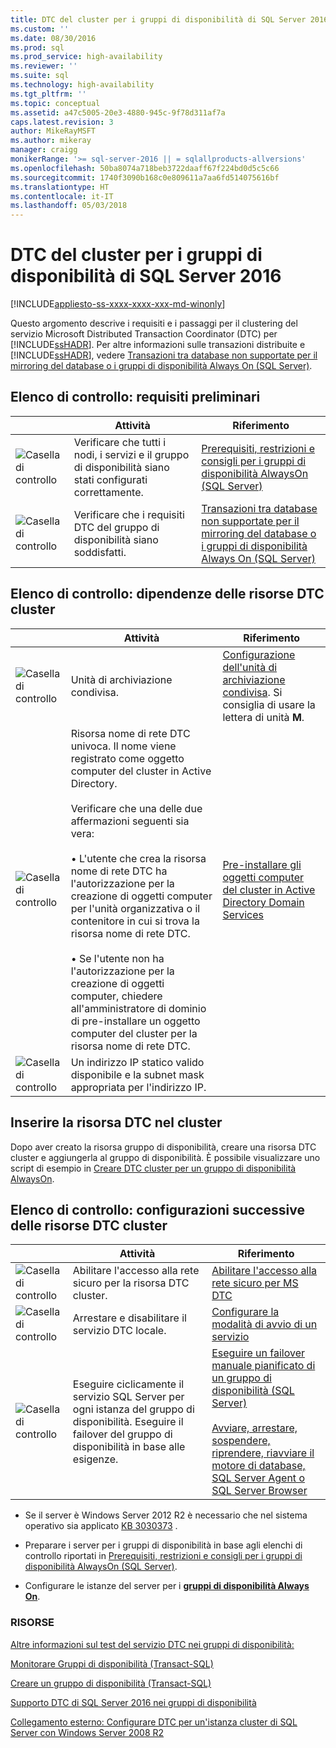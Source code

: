```yaml
---
title: DTC del cluster per i gruppi di disponibilità di SQL Server 2016 | Microsoft Docs
ms.custom: ''
ms.date: 08/30/2016
ms.prod: sql
ms.prod_service: high-availability
ms.reviewer: ''
ms.suite: sql
ms.technology: high-availability
ms.tgt_pltfrm: ''
ms.topic: conceptual
ms.assetid: a47c5005-20e3-4880-945c-9f78d311af7a
caps.latest.revision: 3
author: MikeRayMSFT
ms.author: mikeray
manager: craigg
monikerRange: '>= sql-server-2016 || = sqlallproducts-allversions'
ms.openlocfilehash: 50ba8074a718beb3722daaff67f224bd0d5c5c66
ms.sourcegitcommit: 1740f3090b168c0e809611a7aa6fd514075616bf
ms.translationtype: HT
ms.contentlocale: it-IT
ms.lasthandoff: 05/03/2018
---
```

# <a name="cluster-dtc-for-sql-server-2016-availability-groups"></a>DTC del cluster per i gruppi di disponibilità di SQL Server 2016

[!INCLUDE[appliesto-ss-xxxx-xxxx-xxx-md-winonly](../../../includes/appliesto-ss-xxxx-xxxx-xxx-md-winonly.md)]

Questo argomento descrive i requisiti e i passaggi per il clustering del servizio Microsoft Distributed Transaction Coordinator (DTC) per [!INCLUDE[ssHADR](../../../includes/sshadr-md.md)]. Per altre informazioni sulle transazioni distribuite e [!INCLUDE[ssHADR](../../../includes/sshadr-md.md)], vedere [Transazioni tra database non supportate per il mirroring del database o i gruppi di disponibilità Always On (SQL Server)](../../../database-engine/availability-groups/windows/transactions-always-on-availability-and-database-mirroring.md).

 ## <a name="checklist-preliminary-requirements"></a>Elenco di controllo: requisiti preliminari
||Attività|Riferimento|  
|------|-----------------|----------|  
|![Casella di controllo](../../../database-engine/availability-groups/windows/media/checkboxemptycenterxtraspacetopandright.gif "Casella di controllo")|Verificare che tutti i nodi, i servizi e il gruppo di disponibilità siano stati configurati correttamente.|[Prerequisiti, restrizioni e consigli per i gruppi di disponibilità AlwaysOn (SQL Server)](../../../database-engine/availability-groups/windows/prereqs-restrictions-recommendations-always-on-availability.md)|
|![Casella di controllo](../../../database-engine/availability-groups/windows/media/checkboxemptycenterxtraspacetopandright.gif "Casella di controllo")|Verificare che i requisiti DTC del gruppo di disponibilità siano soddisfatti.|[Transazioni tra database non supportate per il mirroring del database o i gruppi di disponibilità Always On (SQL Server)](../../../database-engine/availability-groups/windows/transactions-always-on-availability-and-database-mirroring.md)

## <a name="checklist-clustered-dtc-resource-dependencies"></a>Elenco di controllo: dipendenze delle risorse DTC cluster
||Attività|Riferimento|  
|------|-----------------|----------|  
|![Casella di controllo](../../../database-engine/availability-groups/windows/media/checkboxemptycenterxtraspacetopandright.gif "Casella di controllo")|Unità di archiviazione condivisa.|[Configurazione dell'unità di archiviazione condivisa](https://msdn.microsoft.com/library/cc982358(v=bts.10).aspx). Si consiglia di usare la lettera di unità **M**.|
|![Casella di controllo](../../../database-engine/availability-groups/windows/media/checkboxemptycenterxtraspacetopandright.gif "Casella di controllo")|Risorsa nome di rete DTC univoca.  Il nome viene registrato come oggetto computer del cluster in Active Directory.<br /><br />Verificare che una delle due affermazioni seguenti sia vera:<br /><br />• L'utente che crea la risorsa nome di rete DTC ha l'autorizzazione per la creazione di oggetti computer per l'unità organizzativa o il contenitore in cui si trova la risorsa nome di rete DTC.<br /><br />• Se l'utente non ha l'autorizzazione per la creazione di oggetti computer, chiedere all'amministratore di dominio di pre-installare un oggetto computer del cluster per la risorsa nome di rete DTC.|[Pre-installare gli oggetti computer del cluster in Active Directory Domain Services](https://technet.microsoft.com/library/dn466519(v=ws.11).aspx)|
|![Casella di controllo](../../../database-engine/availability-groups/windows/media/checkboxemptycenterxtraspacetopandright.gif "Casella di controllo")|Un indirizzo IP statico valido disponibile e la subnet mask appropriata per l'indirizzo IP.||

## <a name="cluster-the-dtc-resource"></a>Inserire la risorsa DTC nel cluster
Dopo aver creato la risorsa gruppo di disponibilità, creare una risorsa DTC cluster e aggiungerla al gruppo di disponibilità.  È possibile visualizzare uno script di esempio in [Creare DTC cluster per un gruppo di disponibilità AlwaysOn](../../../database-engine/availability-groups/windows/create-clustered-dtc-for-an-always-on-availability-group.md).


## <a name="checklist-post-clustered-dtc-resource-configurations"></a>Elenco di controllo: configurazioni successive delle risorse DTC cluster
||Attività|Riferimento|  
|------|-----------------|----------|  
|![Casella di controllo](../../../database-engine/availability-groups/windows/media/checkboxemptycenterxtraspacetopandright.gif "Casella di controllo")|Abilitare l'accesso alla rete sicuro per la risorsa DTC cluster.|[Abilitare l'accesso alla rete sicuro per MS DTC](https://technet.microsoft.com/library/cc753620(v=ws.10).aspx)|
|![Casella di controllo](../../../database-engine/availability-groups/windows/media/checkboxemptycenterxtraspacetopandright.gif "Casella di controllo")|Arrestare e disabilitare il servizio DTC locale.|[Configurare la modalità di avvio di un servizio](https://technet.microsoft.com/library/cc755249(v=ws.11).aspx)|
|![Casella di controllo](../../../database-engine/availability-groups/windows/media/checkboxemptycenterxtraspacetopandright.gif "Casella di controllo")|Eseguire ciclicamente il servizio SQL Server per ogni istanza del gruppo di disponibilità.  Eseguire il failover del gruppo di disponibilità in base alle esigenze.|[Eseguire un failover manuale pianificato di un gruppo di disponibilità (SQL Server)](../../../database-engine/availability-groups/windows/perform-a-planned-manual-failover-of-an-availability-group-sql-server.md)<br /><br />[Avviare, arrestare, sospendere, riprendere, riavviare il motore di database, SQL Server Agent o SQL Server Browser](../../../database-engine/configure-windows/start-stop-pause-resume-restart-sql-server-services.md)|

- Se il server è Windows Server 2012 R2 è necessario che nel sistema operativo sia applicato [KB 3030373](http://support.microsoft.com/kb/3090973) .

- Preparare i server per i gruppi di disponibilità in base agli elenchi di controllo riportati in [Prerequisiti, restrizioni e consigli per i gruppi di disponibilità AlwaysOn (SQL Server)](../../../database-engine/availability-groups/windows/prereqs-restrictions-recommendations-always-on-availability.md).

- Configurare le istanze del server per i [**gruppi di disponibilità Always On**](../../../database-engine/availability-groups/windows/configuration-of-a-server-instance-for-always-on-availability-groups-sql-server.md).

### <a name="resources"></a>RISORSE


[Altre informazioni sul test del servizio DTC nei gruppi di disponibilità:](https://blogs.technet.microsoft.com/dataplatform/2016/01/25/sql-server-2016-dtc-support-in-availability-groups/)

[Monitorare Gruppi di disponibilità (Transact-SQL)](monitor-availability-groups-transact-sql.md)

[Creare un gruppo di disponibilità (Transact-SQL)](create-an-availability-group-transact-sql.md)


[Supporto DTC di SQL Server 2016 nei gruppi di disponibilità](http://blogs.technet.microsoft.com/dataplatform/2016/01/25/sql-server-2016-dtc-support-in-availability-groups/) 

[Collegamento esterno: Configurare DTC per un'istanza cluster di SQL Server con Windows Server 2008 R2](http://sqlha.com/2013/03/12/how-to-properly-configure-dtc-for-clustered-instances-of-sql-server-with-windows-server-2008-r2/)
